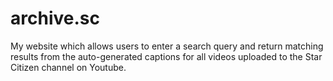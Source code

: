 # archive.sc
My website which allows users to enter a search query and return matching results from the auto-generated captions for all videos uploaded to the Star Citizen channel on Youtube.
